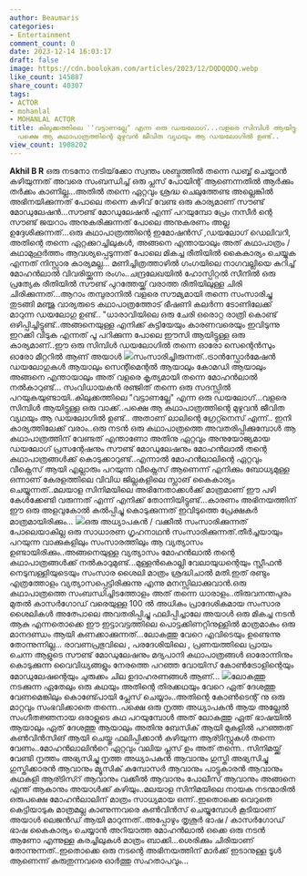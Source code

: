 ```yaml
---
author: Beaumaris
categories:
- Entertainment
comment_count: 0
date: 2023-12-14 16:03:17
draft: false
image: https://cdn.boolokam.com/articles/2023/12/DQDQQDQ.webp
like_count: 145887
share_count: 40307
tags:
- ACTOR
- mohanlal
- MOHANLAL ACTOR
title: കിലുക്കത്തിലെ ''വട്ടാണല്ലേ" എന്ന ഒരു ഡയലോഗ്...വളരെ സിമ്പിൾ ആയിട്ടുള്ള ഒരു വാക്ക്,
  പക്ഷെ ആ കഥാപാത്രത്തിന്റെ മുഴുവൻ ജീവിത വ്യഥയും ആ ഡയലോഗിൽ ഉണ്ട്..
view_count: 1908202
---
```


**Akhil B R** ഒരു നടനോ നടിയ്‌ക്കോ സ്വന്തം ശബ്ദത്തിൽ തന്നെ ഡബ്ബ് ചെയ്യാൻ കഴിയുന്നത് അവരെ സംബന്ധിച്ച് ഒരു പ്ലസ് പോയിന്റ് ആണെന്നതിൽ ആർക്കും തർക്കം കാണില്ല...അതിൽ തന്നെ ഏറ്റവും ശ്രദ്ധ ചെലുത്തേണ്ട അല്ലെങ്കിൽ അഭിനയിക്കുന്നത് പോലെ തന്നെ കഴിവ് വേണ്ട ഒരു കാര്യമാണ് സൗണ്ട് മോഡുലേഷൻ...സൗണ്ട് മോഡുലേഷൻ എന്ന് പറയുമ്പോ പ്രേം നസീർ ന്റെ സൗണ്ട് ജയറാം അനുകരിക്കുന്നത് പോലെ അനുകരണം അല്ല ഉദ്ദേശിക്കുന്നത്...ഒരു കഥാപാത്രത്തിന്റെ ഇമോഷൻസ് ,ഡയലോഗ് ഡെലിവറി, അതിന്റെ തന്നെ ഏറ്റക്കുറച്ചിലുകൾ, അങ്ങനെ എന്തായാലും അത് കഥാപാത്രം / കഥാമുഹൂർത്തം ആവശ്യപ്പെടുന്നത് പോലെ മികച്ച രീതിയിൽ കൈകാര്യം ചെയ്യുക എന്നത് നിസ്സാര കാര്യമല്ല... മണിച്ചിത്രത്താഴിൽ ഗംഗയിലെ നാഗവല്ലിയെ കുറിച്ച് മോഹൻലാൽ വിവരിയ്ക്കുന്ന രംഗം..ചന്ദ്രലേഖയിൽ ഹോസ്പിറ്റൽ സീനിൽ ഒരു പ്രത്യേക രീതിയിൽ സൗണ്ട് പുറത്തേയ്ക്ക് വരാത്ത രീതിയിലുള്ള ചിരി ചിരിക്കുന്നത്...ആറാം തമ്പുരാനിൽ വളരെ സൗമ്യമായി തന്നെ സംസാരിച്ചു തുടങ്ങി മഞ്ജു വാര്യരുടെ കഥാപാത്രത്തോട് ഭീഷണി കലർന്ന ടോണിലേക്ക് മാറുന്ന ഡയലോഗു ഉണ്ട്.. "ധാരാവിയിലെ ഒരു ചേരി ഒരൊറ്റ രാത്രി കൊണ്ട് ഒഴിപ്പിച്ചിട്ടുണ്ട്..അങ്ങനെയുള്ള എനിക്ക് കുട്ടിയേയും കാരണവരെയും ഇവിടുന്നു ഇറക്കി വിടുക എന്നത് പൂ പറിക്കുന്ന പോലെ ഈസി ആയിട്ടുള്ള ഒരു കാര്യമാണ്..ഈ ഒരു സിമ്പിൾ ഡയലോഗിൽ തന്നെ ഓരോ സെന്റെൻസും ഓരോ മീറ്ററിൽ ആണ് അയാൾ ![](https://cdn.boolokam.com/articles/2023/12/DQDQQDQ.webp)സംസാരിച്ചിരുന്നത്..ട്രാൻസ്ഫോർമേഷൻ ഡയലോഗുകൾ ആയാലും സെന്റിമെന്റൽ ആയാലും കോമഡി ആയാലും അങ്ങനെ എന്തായാലും അത് വളരെ കൃത്യമായി തന്നെ മോഹൻലാൽ നൽകാറുണ്ട്... സംവിധായകൻ രഞ്ജിത് തന്നെ ഒരു സദസ്സിൽ പറയുകയുണ്ടായി..കിലുക്കത്തിലെ "വട്ടാണല്ലേ" എന്ന ഒരു ഡയലോഗ്...വളരെ സിമ്പിൾ ആയിട്ടുള്ള ഒരു വാക്ക്..പക്ഷെ ആ കഥാപാത്രത്തിന്റെ മുഴുവൻ ജീവിത വ്യഥയും ആ ഡയലോഗിൽ ഉണ്ട്.. അതാണ് ലാലിന്റെ ഗ്രേറ്റ്നെസ് എന്ന്.. ഇനി കാര്യത്തിലേക്ക് വരാം..ഒരു നടൻ ഒരു കഥാപാത്രത്തെ അവതരിപ്പിക്കുമ്പോൾ ആ കഥാപാത്രത്തിന് വേണ്ടത് എന്താണോ അതിനു ഏറ്റവും അനുയോജ്യമായ ഡയലോഗ് പ്രസന്റേഷനും സൗണ്ട് മോഡുലേഷനും മോഹൻലാൽ തന്റെ കഥാപാത്രങ്ങൾക്ക് കൊടുക്കാറുണ്ട്..എന്നാൽ മോഹൻലാലിന്റെ ഏറ്റവും വീക്നെസ് ആയി എല്ലാരും പറയുന്ന വീക്നെസ് ആണെന്ന് എനിക്കും ബോധ്യമുള്ള ഒന്നാണ് കേരളത്തിലെ വിവിധ ജില്ലകളിലെ സ്ലാങ് കൈകാര്യം ചെയ്യുന്നത്..മലയാള സിനിമയിലെ അഭിനേതാക്കൾക്ക് മാത്രമാണ് ഈ പഴി കേൾക്കേണ്ടി വരുന്നത് എന്ന് എനിക്ക് തോന്നിയിട്ടുണ്ട്...കാരണം അഭിനയത്തിന് ഈ ഒരു അളവുകോൽ കൽപ്പിച്ചു കൊടുക്കുന്നത് ഇവിടുത്തെ പ്രേക്ഷകർ മാത്രമായിരിക്കും... ![](https://cdn.boolokam.com/articles/2023/12/QDQQDDQ.jpg)ഒരു അധ്യാപകൻ / വക്കീൽ സംസാരിക്കുന്നത് പോലെയാകില്ല ഒരു സാധാരണ ഗൃഹനാഥൻ സംസാരിക്കുന്നത്.തീർച്ചയായും പറയുന്ന വാക്കുകളിലും സംസാരത്തിലും ആ വ്യത്യാസം ഉണ്ടായിരിക്കും..അങ്ങനെയുള്ള വ്യത്യാസം മോഹൻലാൽ തന്റെ കഥാപാത്രങ്ങൾക്ക് നൽകാറുമുണ്ട്...മുള്ളൻകൊല്ലി വേലായുധന്റെയും സ്റ്റീഫൻ നെടുമ്പള്ളിയുടെയും സംസാര ശൈലി മാത്രം ശ്രദ്ധിചാൽ മതി.ഇത് രണ്ടും എത്രത്തോളം വ്യത്യാസപ്പെട്ടിരിക്കുന്നു എന്നു മനസ്സിലാക്കുവാൻ.ഒരു കഥാപാത്രത്തെ സംബന്ധിച്ചിടത്തോളം അത് തന്നെ ധാരാളം..തിരുവനന്തപുരം മുതൽ കാസർഗോഡ് വരെയുള്ള 100 ൽ അധികം പ്രാദേശികമായ സംസാര ശൈലികൾ അത്പോലെ അവതരിപ്പിച്ചു ഫലിപ്പിച്ചാലേ അയാൾ ഒരു മികച്ച നടൻ ആകു എന്നതൊക്കെ ഈ ഇട്ടാവട്ടത്തിലെ പൊട്ടക്കിണറ്റിനുള്ളിൽ മാത്രമാകും ഒരു മാനദണ്ഡം ആയി കണക്കാക്കുന്നത്...ലോകത്തു വേറെ എവിടെയും ഉണ്ടെന്നു തോന്നുന്നില്ല... രാവണപ്രഭുവിലെ , പരദേശിയിലെ , പ്രണയത്തിലെ പ്രായം ചെന്ന ആളുടെ സൗണ്ട് മോഡുലേഷനും മദ്യപാനി കഥാപാത്രങ്ങൾ ഓരോന്നിനും കൊടുക്കുന്ന വൈവിധ്യങ്ങളും നേരത്തെ പറഞ്ഞ വോയിസ് കോൺട്രോളിന്റെയും മോഡുലേഷന്റെയും ചുരുക്കം ചില ഉദാഹരണങ്ങൾ ആണ്... ![](https://cdn.boolokam.com/articles/2023/12/QDFFFF.webp)ലോകത്തു നടക്കുന്ന ഏതേലും ഒരു കഥയും അതിന്റെ തിരക്കഥയും വേറെ ഏത് ദേശത്തു വേണമെങ്കിലും കൊണ്ട്പോയി പ്ലേസ് ചെയ്യാം..അതിന്റെ കോൺടെന്റ് നു ഒരു മാറ്റവും സംഭവിക്കാതെ തന്നെ..പക്ഷെ ഒരു നൃത്ത അധ്യാപകൻ ആയ അല്ലേൽ സംഗീതജ്ഞനായ ഒരാളുടെ കഥ പറയുമ്പോൾ അത് ലോകത്തു ഏത് ഭാഷയിൽ ആയാലും ഏത് ദേശത്തു ആയാലും അതിനു ബേസിക് ആയി മുകളിൽ പറഞ്ഞത് കൺവിൻസിങ് ആയി ചെയ്തു ഫലിപ്പിക്കാൻ കഴിയുന്ന ആര്ടിസ്റ്റുകൾ തന്നെ വേണം..മോഹൻലാലിൻറെ ഏറ്റവും വലിയ പ്ലസ് ഉം അത് തന്നെ.. സിനിമയ്ക്ക് വേണ്ടി നൃത്തം അഭ്യസിച്ചു നൃത്ത അധ്യാപകൻ ആവാനും ഗുസ്തി അഭ്യസിച്ചു ഗുസ്തിക്കാരൻ ആവാനും മ്യൂസിക് കമ്പോസർ ആവാനും പാട്ടുകാരൻ ആവാനും കഥകളി ആര്ടിസ്റ് ആവാനും വക്കീൽ ആവാനും പോലീസ് ആവാനും അങ്ങനെ എന്ത് ആകാനും അയാൾക്ക് കഴിയും..മലയാള സിനിമയിലെ നായക നടന്മാരിൽ ഒരുപക്ഷെ മോഹൻലാലിന് മാത്രം സാധ്യമായ ഒന്ന്..ഇതൊക്കെ വെറുതെ കെട്ടിയാടുക മാത്രമല്ല കാണുന്നവരെ കൺവിൻസ് ചെയ്യുമ്പോൾ കൂടിയാണ് അയാൾ ലെജൻഡ് ആയി മാറുന്നത്..അപ്പോഴും തൃശൂർ ഭാഷ / കാസർഗോഡ് ഭാഷ കൈകാര്യം ചെയ്യാൻ അറിയാത്ത മോഹൻലാൽ ഒക്കെ ഒരു നടൻ ആണോ എന്നുള്ള കരച്ചിലുകൾ മാത്രം ബാക്കി...ശെരിക്കും ചിരിയാണ് തോന്നുന്നത്..ഇതൊക്കെ ഒരു നടന്റെ അഭിനയത്തിന് മാർക്ക് ഇടാനുള്ള ടൂൾ ആണെന്ന് കരുതുന്നവരെ ഓർത്തു സഹതാപവും...
